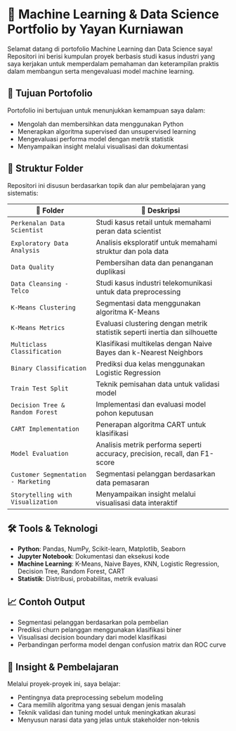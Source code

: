 # 🤖 Machine Learning & Data Science Portfolio by Yayan Kurniawan

Selamat datang di portofolio Machine Learning dan Data Science saya! Repositori ini berisi kumpulan proyek berbasis studi kasus industri yang saya kerjakan untuk memperdalam pemahaman dan keterampilan praktis dalam membangun serta mengevaluasi model machine learning.

## 🎯 Tujuan Portofolio

Portofolio ini bertujuan untuk menunjukkan kemampuan saya dalam:

- Mengolah dan membersihkan data menggunakan Python
- Menerapkan algoritma supervised dan unsupervised learning
- Mengevaluasi performa model dengan metrik statistik
- Menyampaikan insight melalui visualisasi dan dokumentasi

## 📁 Struktur Folder

Repositori ini disusun berdasarkan topik dan alur pembelajaran yang sistematis:

| 📂 Folder | 📌 Deskripsi |
|----------|--------------|
| `Perkenalan Data Scientist` | Studi kasus retail untuk memahami peran data scientist |
| `Exploratory Data Analysis` | Analisis eksploratif untuk memahami struktur dan pola data |
| `Data Quality` | Pembersihan data dan penanganan duplikasi |
| `Data Cleansing - Telco` | Studi kasus industri telekomunikasi untuk data preprocessing |
| `K-Means Clustering` | Segmentasi data menggunakan algoritma K-Means |
| `K-Means Metrics` | Evaluasi clustering dengan metrik statistik seperti inertia dan silhouette |
| `Multiclass Classification` | Klasifikasi multikelas dengan Naive Bayes dan k-Nearest Neighbors |
| `Binary Classification` | Prediksi dua kelas menggunakan Logistic Regression |
| `Train Test Split` | Teknik pemisahan data untuk validasi model |
| `Decision Tree & Random Forest` | Implementasi dan evaluasi model pohon keputusan |
| `CART Implementation` | Penerapan algoritma CART untuk klasifikasi |
| `Model Evaluation` | Analisis metrik performa seperti accuracy, precision, recall, dan F1-score |
| `Customer Segmentation - Marketing` | Segmentasi pelanggan berdasarkan data pemasaran |
| `Storytelling with Visualization` | Menyampaikan insight melalui visualisasi data interaktif |

## 🛠️ Tools & Teknologi

- **Python**: Pandas, NumPy, Scikit-learn, Matplotlib, Seaborn
- **Jupyter Notebook**: Dokumentasi dan eksekusi kode
- **Machine Learning**: K-Means, Naive Bayes, KNN, Logistic Regression, Decision Tree, Random Forest, CART
- **Statistik**: Distribusi, probabilitas, metrik evaluasi

## 📈 Contoh Output

- Segmentasi pelanggan berdasarkan pola pembelian
- Prediksi churn pelanggan menggunakan klasifikasi biner
- Visualisasi decision boundary dari model klasifikasi
- Perbandingan performa model dengan confusion matrix dan ROC curve

## 🧠 Insight & Pembelajaran

Melalui proyek-proyek ini, saya belajar:

- Pentingnya data preprocessing sebelum modeling
- Cara memilih algoritma yang sesuai dengan jenis masalah
- Teknik validasi dan tuning model untuk meningkatkan akurasi
- Menyusun narasi data yang jelas untuk stakeholder non-teknis


